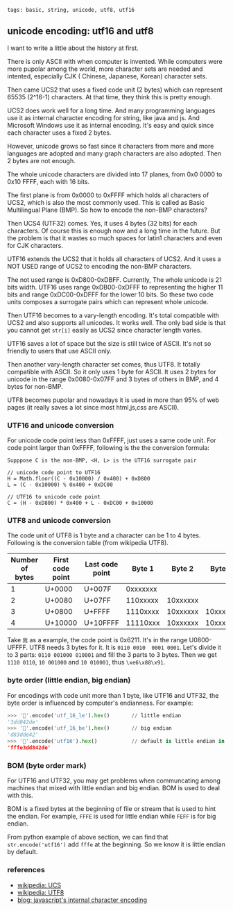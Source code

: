 ```metadata
tags: basic, string, unicode, utf8, utf16
```

## unicode encoding: utf16 and utf8

I want to write a little about the history at first.

There is only ASCII with when computer is invented. While computers were more pupolar
 among the world, more character sets are needed and intented, especially CJK ( Chinese,
 Japanese, Korean) character sets.

Then came UCS2 that uses a fixed code unit (2 bytes) which can represent 65535 (2^16-1)
 characters. At that time, they think this is pretty enough.

UCS2 does work well for a long time. And many programming languages use it as internal
 character encoding for string, like java and js. And Microsoft Windows use it as internal
 encoding. It's easy and quick since each character uses a fixed 2 bytes.

However, unicode grows so fast since it characters from more and more languages are adopted
 and many graph characters are also adopted. Then 2 bytes are not enough.

The whole unicode characters are divided into 17 planes, from 0x0 0000 to 0x10 FFFF, each
 with 16 bits.

The first plane is from 0x0000 to 0xFFFF which holds all characters of UCS2, which is also
 the most commonly used. This is called as Basic Multilingual Plane (BMP). So how to encode
 the non-BMP characters?

Then UCS4 (UTF32) comes. Yes, it uses 4 bytes (32 bits) for each characters. Of course this
 is enough now and a long time in the future. But the problem is that it wastes so much
 spaces for latin1 characters and even for CJK characters.

UTF16 extends the UCS2 that it holds all characters of UCS2. And it uses a NOT USED range
 of UCS2 to encoding the non-BMP characters.

The not used range is 0xD800-0xDBFF. Currently, The whole unicode is 21 bits width. UTF16
 uses range 0xDB00-0xDFFF to representing the higher 11 bits and range 0xDC00-0xDFFF for
 the lower 10 bits. So these two code units composes a surrogate pairs which can represent
 whole unicode.

Then UTF16 becomes to a vary-length encoding. It's total compatible with UCS2
 and also supports all unicodes. It works well. The only bad side is that you cannot get
 `str[i]` easily as UCS2 since character length varies.

UTF16 saves a lot of space but the size is still twice of ASCII. It's not so friendly to
 users that use ASCII only.

Then another vary-length character set comes, thus UTF8. It totally compatible with ASCII.
So it only uses 1 byte for ASCII. It uses 2 bytes for unicode in the range 0x0080-0x07FF
 and 3 bytes of others in BMP, and 4 bytes for non-BMP.

UTF8 becomes pupolar and nowadays it is used in more than 95% of web pages (it really saves
 a lot since most html,js,css are ASCII).

### UTF16 and unicode conversion
For unicode code point less than 0xFFFF, just uses a same code unit. For code point larger
 than 0xFFFF, following is the the conversion formula:

```
Supppose C is the non-BMP, <H, L> is the UTF16 surrogate pair

// unicode code point to UTF16
H = Math.floor((C - 0x10000) / 0x400) + 0xD800
L = (C - 0x10000) % 0x400 + 0xDC00

// UTF16 to unicode code point
C = (H - 0xD800) * 0x400 + L - 0xDC00 + 0x10000
```

### UTF8 and unicode conversion
The code unit of UTF8 is 1 byte and a character can be 1 to 4 bytes. Following is the conversion
 table (from wikipedia UTF8).

| Number of bytes | First code point | Last code point | Byte 1   | Byte 2   | Byte 3   | Byte 4   |
|-----------------|------------------|-----------------|----------|----------|----------|----------|
| 1               | U+0000          | U+007F         | 0xxxxxxx |          |
| 2               | U+0080          | U+07FF         | 110xxxxx | 10xxxxxx |          |
| 3               | U+0800          | U+FFFF         | 1110xxxx | 10xxxxxx | 10xxxxxx |          |
| 4               | U+10000         | U+10FFFF       | 11110xxx | 10xxxxxx | 10xxxxxx | 10xxxxxx |

Take `我` as a example, the code point is 0x6211. It's in the range U0800-UFFFF.  UTF8
 needs 3 bytes for it. It is `0110 0010  0001 0001`. Let's divide it to 3 parts:
 `0110 001000 010001` and fill the 3 parts to 3 bytes. Then we get `1110 0110`, `10 001000`
 and `10 010001`, thus `\xe6\x88\x91`.

### byte order (little endian, big endian)
For encodings with code unit more than 1 byte, like UTF16 and UTF32, the byte order is
 influenced by computer's endianness. For example:

```python
>>> '🙂'.encode('utf_16_le').hex()       // little endian
'3dd842de'
>>> '🙂'.encode('utf_16_be').hex()       // big endian
'd83dde42'
>>> '🙂'.encode('utf16').hex()           // default is little endian in python3, what's fffe???
'fffe3dd842de'
```

### BOM (byte order mark)
For UTF16 and UTF32, you may get problems when communcating among machines that mixed
 with little endian and big endian. BOM is used to deal with this.

BOM is a fixed bytes at the beginning of file or stream that is used to hint the endian.
For example, `FFFE` is used for little endian while `FEFF` is for big endian.

From python example of above section, we can find that `str.encode('utf16')` add `fffe`
 at the beginning. So we know it is little endian by default.

### references
- [wikipedia: UCS](https://en.wikipedia.org/wiki/Universal_Coded_Character_Set)
- [wikipedia: UTF8](https://en.wikipedia.org/wiki/UTF-8)
- [blog: javascript's internal character encoding](https://mathiasbynens.be/notes/javascript-encoding)
